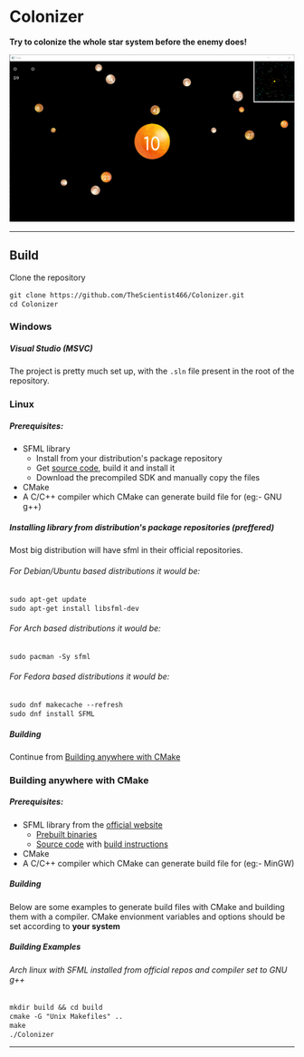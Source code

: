 # Colonizer

**Try to colonize the whole star system before the enemy does!**

![Main Game Image](Images/MainGame.png)

---

## Build
Clone the repository
```
git clone https://github.com/TheScientist466/Colonizer.git
cd Colonizer
```

### Windows
##### Visual Studio (MSVC)
The project is pretty much set up, with the `.sln` file present in the root of the repository.

### Linux
##### Prerequisites:
+ SFML library
    - Install from your distribution's package repository
    - Get [source code](https://github.com/SFML/SFML), build it and install it
    - Download the precompiled SDK and manually copy the files
+ CMake
+ A C/C++ compiler which CMake can generate build file for (eg:- GNU g++)

##### Installing library from distribution's package repositories (preffered)
Most big distribution will have sfml in their official repositories.

###### For Debian/Ubuntu based distributions it would be:

```
sudo apt-get update
sudo apt-get install libsfml-dev
```

###### For Arch based distributions it would be:
```
sudo pacman -Sy sfml
```

###### For Fedora based distributions it would be:
```
sudo dnf makecache --refresh
sudo dnf install SFML
```

##### Building
Continue from [Building anywhere with CMake](https://github.com/TheScientist466/Colonizer#building-anywhere-with-cmake)

### Building anywhere with CMake
##### Prerequisites:
+ SFML library from the [official website](https://www.sfml-dev.org/)
    - [Prebuilt binaries](https://www.sfml-dev.org/download/sfml/2.5.1/)
    - [Source code](https://github.com/SFML/SFML) with [build instructions](https://www.sfml-dev.org/tutorials/2.5/compile-with-cmake.php)
+ CMake
+ A C/C++ compiler which CMake can generate build file for (eg:- MinGW)

##### Building 
Below are some examples to generate build files with CMake and building them with a compiler. CMake envionment variables and options should be set according to **your system**

##### Building Examples
###### Arch linux with SFML installed from official repos and compiler set to GNU g++
```
mkdir build && cd build
cmake -G "Unix Makefiles" ..
make
./Colonizer
```

---